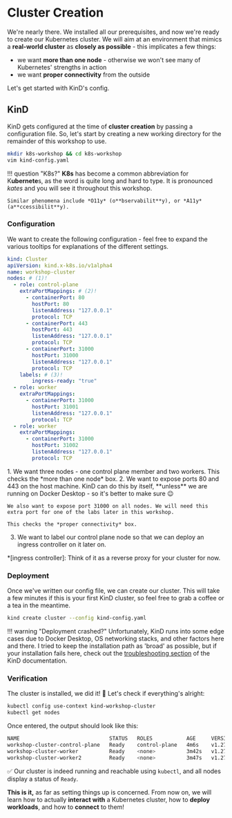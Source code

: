 # Cluster Creation

We're nearly there. We installed all our prerequisites, and now we're ready to create our Kubernetes cluster. We will aim at an environment that mimics a **real-world cluster** as **closely as possible** - this implicates a few things:

- we want **more than one node** - otherwise we won't see many of Kubernetes' strengths in action
- we want **proper connectivity** from the outside

Let's get started with KinD's config.

## KinD

KinD gets configured at the time of **cluster creation** by passing a configuration file. So, let's start by creating a new working directory for the remainder of this workshop to use.

```bash
mkdir k8s-workshop && cd k8s-workshop
vim kind-config.yaml
```

!!! question "K8s?"
    **K8s** has become a common abbreviation for K**ubernete**s, as the word is quite long and hard to type. It is pronounced *kates* and you will see it throughout this workshop.

    Similar phenomena include *O11y* (o**bservabilit**y), or *A11y* (a**ccessibilit**y).

### Configuration

We want to create the following configuration - feel free to expand the various tooltips for explanations of the different settings.

<div class="annotate" markdown>

``` yaml
kind: Cluster
apiVersion: kind.x-k8s.io/v1alpha4
name: workshop-cluster
nodes: # (1)!
  - role: control-plane
    extraPortMappings: # (2)!
      - containerPort: 80
        hostPort: 80
        listenAddress: "127.0.0.1"
        protocol: TCP
      - containerPort: 443
        hostPort: 443
        listenAddress: "127.0.0.1"
        protocol: TCP
      - containerPort: 31000
        hostPort: 31000
        listenAddress: "127.0.0.1"
        protocol: TCP
    labels: # (3)!
        ingress-ready: "true"
  - role: worker
    extraPortMappings:
      - containerPort: 31000
        hostPort: 31001
        listenAddress: "127.0.0.1"
        protocol: TCP
  - role: worker
    extraPortMappings:
      - containerPort: 31000
        hostPort: 31002
        listenAddress: "127.0.0.1"
        protocol: TCP
```

</div>
1.  We want three nodes - one control plane member and two workers. This checks the *more than one node* box.
2.  We want to expose ports 80 and 443 on the host machine. KinD can do this by itself, **unless** we are running on Docker Desktop - so it's better to make sure 😉
    
    We also want to expose port 31000 on all nodes. We will need this extra port for one of the labs later in this workshop.

    This checks the *proper connectivity* box.

3.  We want to label our control plane node so that we can deploy an ingress controller on it later on.

*[ingress controller]: Think of it as a reverse proxy for your cluster for now.

### Deployment

Once we've written our config file, we can create our cluster. This will take a few minutes if this is your first KinD cluster, so feel free to grab a coffee or a tea in the meantime.

```bash
kind create cluster --config kind-config.yaml
```

!!! warning "Deployment crashed?"
    Unfortunately, KinD runs into some edge cases due to Docker Desktop, OS networking stacks, and other factors here and there. I tried to keep the installation path as 'broad' as possible, but if your installation fails here, check out the [troubleshooting section](https://kind.sigs.k8s.io/docs/user/known-issues/) of the KinD documentation.

### Verification

The cluster is installed, we did it! 🥳 Let's check if everything's alright:

```bash
kubectl config use-context kind-workshop-cluster
kubectl get nodes 
```

Once entered, the output should look like this:

```bash
NAME                             STATUS   ROLES           AGE     VERSION
workshop-cluster-control-plane   Ready    control-plane   4m6s    v1.27.3
workshop-cluster-worker          Ready    <none>          3m42s   v1.27.3
workshop-cluster-worker2         Ready    <none>          3m47s   v1.27.3
```

✅ Our cluster is indeed running and reachable using `kubectl`, and all nodes display a status of `Ready`.

**This is it,** as far as setting things up is concerned. From now on, we will learn how to actually **interact with** a Kubernetes cluster, how to **deploy workloads**, and how to **connect** to them!

